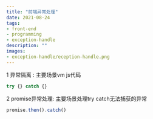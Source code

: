 ```yaml
--- 
title: "前端异常处理"
date: 2021-08-24
tags:
- front-end
- programming
- exception-handle
description: ""
images:
- exception-handle/eception-handle.png
---
```


1 异常隔离 : 主要场景vm  js代码

```ts
try {} catch {}
```

2 promise异常处理: 主要场景处理try catch无法捕获的异常

```ts
promise.then().catch()
```


